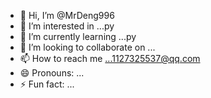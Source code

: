 - 👋 Hi, I’m @MrDeng996
- 👀 I’m interested in ...py
- 🌱 I’m currently learning ...py
- 💞️ I’m looking to collaborate on ...
- 📫 How to reach me ...1127325537@qq.com
- 😄 Pronouns: ...
- ⚡ Fun fact: ...

<!---
MrDeng996/MrDeng996 is a ✨ special ✨ repository because its `README.md` (this file) appears on your GitHub profile.
You can click the Preview link to take a look at your changes.
--->
